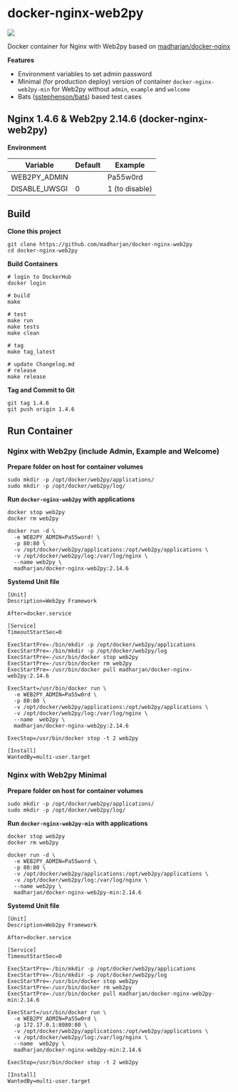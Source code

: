 # docker-nginx-web2py

[![](https://images.microbadger.com/badges/image/madharjan/docker-nginx-web2py.svg)](http://microbadger.com/images/madharjan/docker-nginx-web2py "Get your own image badge on microbadger.com")

Docker container for Nginx with Web2py based on [madharjan/docker-nginx](https://github.com/madharjan/docker-nginx/)

**Features**
* Environment variables to set admin password
* Minimal (for production deploy) version of container `docker-nginx-web2py-min` for Web2py without `admin`, `example` and `welcome`
* Bats ([sstephenson/bats](https://github.com/sstephenson/bats/)) based test cases

## Nginx 1.4.6 & Web2py 2.14.6 (docker-nginx-web2py)

**Environment**

| Variable       | Default | Example        |
|----------------|---------|----------------|
| WEB2PY_ADMIN   |         | Pa55w0rd       |
| DISABLE_UWSGI  | 0       | 1 (to disable) |


## Build

**Clone this project**
```
git clone https://github.com/madharjan/docker-nginx-web2py
cd docker-nginx-web2py
```

**Build Containers**
```
# login to DockerHub
docker login

# build
make

# test
make run
make tests
make clean

# tag
make tag_latest

# update Changelog.md
# release
make release
```

**Tag and Commit to Git**
```
git tag 1.4.6
git push origin 1.4.6
```

## Run Container

### Nginx with Web2py (include Admin, Example and Welcome)

**Prepare folder on host for container volumes**
```
sudo mkdir -p /opt/docker/web2py/applications/
sudo mkdir -p /opt/docker/web2py/log/
```

**Run `docker-nginx-web2py` with applications**
```
docker stop web2py
docker rm web2py

docker run -d \
  -e WEB2PY_ADMIN=Pa55word! \
  -p 80:80 \
  -v /opt/docker/web2py/applications:/opt/web2py/applications \
  -v /opt/docker/web2py/log:/var/log/nginx \
  --name web2py \
  madharjan/docker-nginx-web2py:2.14.6
```

**Systemd Unit file**
```
[Unit]
Description=Web2py Framework

After=docker.service

[Service]
TimeoutStartSec=0

ExecStartPre=-/bin/mkdir -p /opt/docker/web2py/applications
ExecStartPre=-/bin/mkdir -p /opt/docker/web2py/log
ExecStartPre=-/usr/bin/docker stop web2py
ExecStartPre=-/usr/bin/docker rm web2py
ExecStartPre=-/usr/bin/docker pull madharjan/docker-nginx-web2py:2.14.6

ExecStart=/usr/bin/docker run \
  -e WEB2PY_ADMIN=Pa55w0rd \
  -p 80:80 \
  -v /opt/docker/web2py/applications:/opt/web2py/applications \
  -v /opt/docker/web2py/log:/var/log/nginx \
  --name  web2py \
  madharjan/docker-nginx-web2py:2.14.6

ExecStop=/usr/bin/docker stop -t 2 web2py

[Install]
WantedBy=multi-user.target
```

### Nginx with Web2py Minimal

**Prepare folder on host for container volumes**
```
sudo mkdir -p /opt/docker/web2py/applications/
sudo mkdir -p /opt/docker/web2py/log/
```

**Run `docker-nginx-web2py-min` with applications**
```
docker stop web2py
docker rm web2py

docker run -d \
  -e WEB2PY_ADMIN=Pa55word \
  -p 80:80 \
  -v /opt/docker/web2py/applications:/opt/web2py/applications \
  -v /opt/docker/web2py/log:/var/log/nginx \
  --name web2py \
  madharjan/docker-nginx-web2py-min:2.14.6
```

**Systemd Unit file**
```
[Unit]
Description=Web2py Framework

After=docker.service

[Service]
TimeoutStartSec=0

ExecStartPre=-/bin/mkdir -p /opt/docker/web2py/applications
ExecStartPre=-/bin/mkdir -p /opt/docker/web2py/log
ExecStartPre=-/usr/bin/docker stop web2py
ExecStartPre=-/usr/bin/docker rm web2py
ExecStartPre=-/usr/bin/docker pull madharjan/docker-nginx-web2py-min:2.14.6

ExecStart=/usr/bin/docker run \
  -e WEB2PY_ADMIN=Pa55w0rd \
  -p 172.17.0.1:8080:80 \
  -v /opt/docker/web2py/applications:/opt/web2py/applications \
  -v /opt/docker/web2py/log:/var/log/nginx \
  --name  web2py \
  madharjan/docker-nginx-web2py-min:2.14.6

ExecStop=/usr/bin/docker stop -t 2 web2py

[Install]
WantedBy=multi-user.target
```
